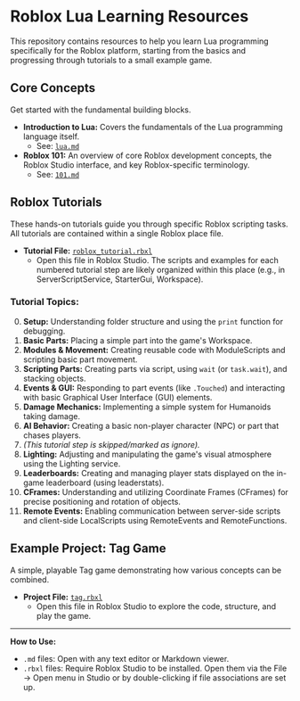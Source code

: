 # Roblox Lua Learning Resources

This repository contains resources to help you learn Lua programming specifically for the Roblox platform, starting from the basics and progressing through tutorials to a small example game.

## Core Concepts

Get started with the fundamental building blocks.

*   **Introduction to Lua:** Covers the fundamentals of the Lua programming language itself.
    *   See: [`lua.md`](./lua.md)
*   **Roblox 101:** An overview of core Roblox development concepts, the Roblox Studio interface, and key Roblox-specific terminology.
    *   See: [`101.md`](./101.md)

## Roblox Tutorials

These hands-on tutorials guide you through specific Roblox scripting tasks. All tutorials are contained within a single Roblox place file.

*   **Tutorial File:** [`roblox_tutorial.rbxl`](./roblox_tutorial.rbxl)
    *   Open this file in Roblox Studio. The scripts and examples for each numbered tutorial step are likely organized within this place (e.g., in ServerScriptService, StarterGui, Workspace).

### Tutorial Topics:

0.  **Setup:** Understanding folder structure and using the `print` function for debugging.
1.  **Basic Parts:** Placing a simple part into the game's Workspace.
2.  **Modules & Movement:** Creating reusable code with ModuleScripts and scripting basic part movement.
3.  **Scripting Parts:** Creating parts via script, using `wait` (or `task.wait`), and stacking objects.
4.  **Events & GUI:** Responding to part events (like `.Touched`) and interacting with basic Graphical User Interface (GUI) elements.
5.  **Damage Mechanics:** Implementing a simple system for Humanoids taking damage.
6.  **AI Behavior:** Creating a basic non-player character (NPC) or part that chases players.
7.  *(This tutorial step is skipped/marked as ignore).*
8.  **Lighting:** Adjusting and manipulating the game's visual atmosphere using the Lighting service.
9.  **Leaderboards:** Creating and managing player stats displayed on the in-game leaderboard (using leaderstats).
10. **CFrames:** Understanding and utilizing Coordinate Frames (CFrames) for precise positioning and rotation of objects.
11. **Remote Events:** Enabling communication between server-side scripts and client-side LocalScripts using RemoteEvents and RemoteFunctions.

## Example Project: Tag Game

A simple, playable Tag game demonstrating how various concepts can be combined.

*   **Project File:** [`tag.rbxl`](./tag.rbxl)
    *   Open this file in Roblox Studio to explore the code, structure, and play the game.

---

**How to Use:**

*   `.md` files: Open with any text editor or Markdown viewer.
*   `.rbxl` files: Require Roblox Studio to be installed. Open them via the File -> Open menu in Studio or by double-clicking if file associations are set up.




